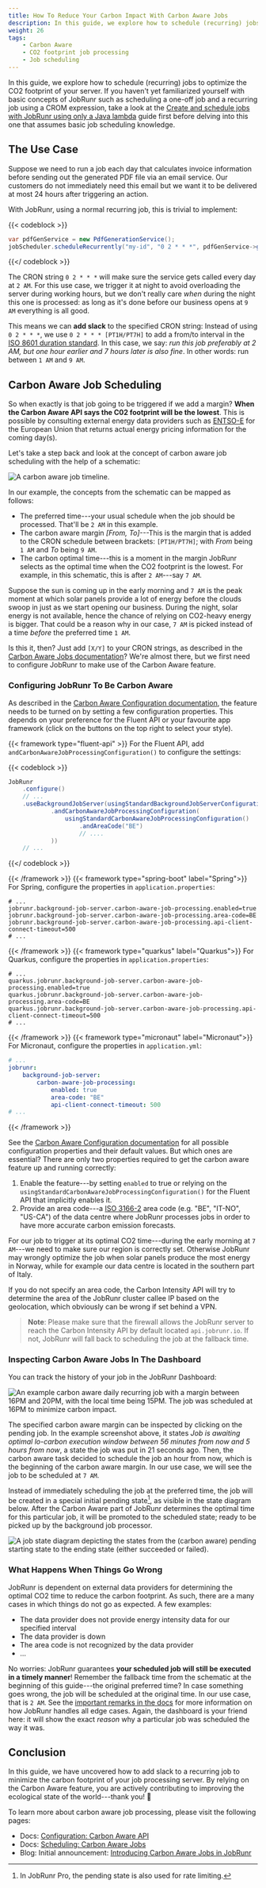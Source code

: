 ```yaml
---
title: How To Reduce Your Carbon Impact With Carbon Aware Jobs
description: In this guide, we explore how to schedule (recurring) jobs to optimize the CO2 footprint of your server.
weight: 26 
tags:
    - Carbon Aware
    - CO2 footprint job processing
    - Job scheduling
---
```


In this guide, we explore how to schedule (recurring) jobs to optimize the CO2 footprint of your server. If you haven't yet familiarized yourself with basic concepts of JobRunr such as scheduling a one-off job and a recurring job using a CROM expression, take a look at the [Create and schedule jobs with JobRunr using only a Java lambda](/en/guides/intro/java-lambda/) guide first before delving into this one that assumes basic job scheduling knowledge. 

## The Use Case

Suppose we need to run a job each day that calculates invoice information before sending out the generated PDF file via an email service. Our customers do not immediately need this email but we want it to be delivered at most 24 hours after triggering an action.

With JobRunr, using a normal recurring job, this is trivial to implement:

{{< codeblock >}}
```java
var pdfGenService = new PdfGenerationService();
jobScheduler.scheduleRecurrently("my-id", "0 2 * * *", pdfGenService->generateAndMail())
```
{{</ codeblock >}}

The CRON string `0 2 * * *` will make sure the service gets called every day at `2 AM`. For this use case, we trigger it at night to avoid overloading the server during working hours, but we don't really care _when_ during the night this one is processed: as long as it's done before our business opens at `9 AM` everything is all good.

This means we can **add slack** to the specified CRON string: Instead of using `0 2 * * *`, we use `0 2 * * * [PT1H/PT7H]` to add a from/to interval in the [ISO 8601 duration standard](https://en.wikipedia.org/wiki/ISO_8601). In this case, we say: _run this job preferably at 2 AM, but one hour earlier and 7 hours later is also fine_. In other words: run between `1 AM` and `9 AM`.

## Carbon Aware Job Scheduling

So when exactly is that job going to be triggered if we add a margin? **When the Carbon Aware API says the C02 footprint will be the lowest**. This is possible by consulting external energy data providers such as [ENTSO-E](https://www.entsoe.eu/) for the European Union that returns actual energy pricing information for the coming day(s). 

Let's take a step back and look at the concept of carbon aware job scheduling with the help of a schematic:

![](/documentation/carbon-schematic.png "A carbon aware job timeline.")

In our example, the concepts from the schematic can be mapped as follows:

- The preferred time---your usual schedule when the job should be processed. That'll be `2 AM` in this example.
- The carbon aware margin _\[From, To\]_---This is the margin that is added to the CRON schedule between brackets: `[PT1H/PT7H]`; with _From_ being `1 AM` and _To_ being `9 AM`.
- The carbon optimal time---this is a moment in the margin JobRunr selects as the optimal time when the CO2 footprint is the lowest. For example, in this schematic, this is after `2 AM`---say `7 AM`.

Suppose the sun is coming up in the early morning and `7 AM` is the peak moment at which solar panels provide a lot of energy before the clouds swoop in just as we start opening our business. During the night, solar energy is not available, hence the chance of relying on CO2-heavy energy is bigger. That could be a reason why in our case, `7 AM` is picked instead of a time _before_ the preferred time `1 AM`.

Is this it, then? Just add `[X/Y]` to your CRON strings, as described in the [Carbon Aware Jobs documentation](/en/documentation/background-methods/carbon-aware-jobs/)? We're almost there, but we first need to configure JobRunr to make use of the Carbon Aware feature. 

### Configuring JobRunr To Be Carbon Aware

As described in the [Carbon Aware Configuration documentation](/en/documentation/configuration/carbon-aware/), the feature needs to be turned on by setting a few configuration properties. This depends on your preference for the Fluent API or your favourite app framework (click on the buttons on the top right to select your style).

{{< framework type="fluent-api" >}}
For the Fluent API, add `andCarbonAwareJobProcessingConfiguration()` to configure the settings:

{{< codeblock >}}
```java
JobRunr
    .configure()
    // ...
    .useBackgroundJobServer(usingStandardBackgroundJobServerConfiguration()
            .andCarbonAwareJobProcessingConfiguration(
                usingStandardCarbonAwareJobProcessingConfiguration()
                    .andAreaCode("BE")
                    // ....
            ))
    // ...
```
{{</ codeblock >}}

{{< /framework >}}
{{< framework type="spring-boot" label="Spring">}}
For Spring, configure the properties in `application.properties`:

```
# ...
jobrunr.background-job-server.carbon-aware-job-processing.enabled=true
jobrunr.background-job-server.carbon-aware-job-processing.area-code=BE
jobrunr.background-job-server.carbon-aware-job-processing.api-client-connect-timeout=500
# ...
```

{{< /framework >}}
{{< framework type="quarkus" label="Quarkus">}}
For Quarkus, configure the properties in `application.properties`:

```
# ...
quarkus.jobrunr.background-job-server.carbon-aware-job-processing.enabled=true
quarkus.jobrunr.background-job-server.carbon-aware-job-processing.area-code=BE
quarkus.jobrunr.background-job-server.carbon-aware-job-processing.api-client-connect-timeout=500
# ...
```

{{< /framework >}}
{{< framework type="micronaut" label="Micronaut">}}
For Micronaut, configure the properties in `application.yml`:

```yml
# ...
jobrunr:
    background-job-server:
        carbon-aware-job-processing:
            enabled: true
            area-code: "BE"
            api-client-connect-timeout: 500
# ...
```

{{< /framework >}}

See the [Carbon Aware Configuration documentation](/en/documentation/configuration/carbon-aware/) for all possible configuration properties and their default values. But which ones are essential? There are only two properties required to get the carbon aware feature up and running correctly:

1. Enable the feature---by setting `enabled` to true or relying on the `usingStandardCarbonAwareJobProcessingConfiguration()` for the Fluent API that implicitly enables it. 
2. Provide an area code---a [ISO 3166-2](https://en.wikipedia.org/wiki/ISO_3166-2) area code (e.g. "BE", "IT-NO", "US-CA") of the data centre where JobRunr processes jobs in order to have more accurate carbon emission forecasts. 

For our job to trigger at its optimal CO2 time---during the early morning at `7 AM`---we need to make sure our region is correctly set. Otherwise JobRunr may wrongly optimize the job when solar panels produce the most energy in Norway, while for example our data centre is located in the southern part of Italy. 

If you do not specify an area code, the Carbon Intensity API will try to determine the area of the JobRunr cluster callee IP based on the geolocation, which obviously can be wrong if set behind a VPN.

> **Note**: Please make sure that the firewall allows the JobRunr server to reach the Carbon Intensity API by default located `api.jobrunr.io`. If not, JobRunr will fall back to scheduling the job at the fallback time.

### Inspecting Carbon Aware Jobs In The Dashboard

You can track the history of your job in the JobRunr Dashboard:

![](/documentation/carbon-aware-job-scheduled-to-minimize-carbon-impact.png "An example carbon aware daily recurring job with a margin between 16PM and 20PM, with the local time being 15PM. The job was scheduled at 16PM to minimize carbon impact.")

The specified carbon aware margin can be inspected by clicking on the pending job. In the example screenshot above, it states _Job is awaiting optimal lo-carbon execution window between 56 minutes from now and 5 hours from now_, a state the job was put in 21 seconds ago. Then, the carbon aware task decided to schedule the job an hour from now, which is the beginning of the carbon aware margin. In our use case, we will see the job to be scheduled at `7 AM`.

Instead of immediately scheduling the job at the preferred time, the job will be created in a special initial pending state[^propending], as visible in the state diagram below. After the Carbon Aware part of JobRunr determines the optimal time for this particular job, it will be promoted to the scheduled state; ready to be picked up by the background job processor.

[^propending]: In JobRunr Pro, the pending state is also used for rate limiting.

![](/guides/carbon-states.png "A job state diagram depicting the states from the (carbon aware) pending starting state to the ending state (either succeeded or failed).")


### What Happens When Things Go Wrong

JobRunr is dependent on external data providers for determining the optimal CO2 time to reduce the carbon footprint. As such, there are a many cases in which things do not go as expected. A few examples:

- The data provider does not provide energy intensity data for our specified interval
- The data provider is down
- The area code is not recognized by the data provider
- ...

No worries: JobRunr guarantees **your scheduled job will still be executed in a timely manner**! Remember the fallback time from the schematic at the beginning of this guide---the original preferred time? In case something goes wrong, the job will be scheduled at the original time. In our use case, that is `2 AM`. See the [important remarks in the docs](/en/documentation/background-methods/carbon-aware-jobs/#-important-remarks) for more information on how JobRunr handles all edge cases. Again, the dashboard is your friend here: it will show the exact _reason_ why a particular job was scheduled the way it was.  

## Conclusion

In this guide, we have uncovered how to add slack to a recurring job to minimize the carbon footprint of your job processing server. By relying on the Carbon Aware feature, you are actively contributing to improving the ecological state of the world---thank you! 🌲

To learn more about carbon aware job processing, please visit the following pages:

- Docs: [Configuration: Carbon Aware API](/en/documentation/configuration/carbon-aware/)
- Docs: [Scheduling: Carbon Aware Jobs](/en/documentation/background-methods/carbon-aware-jobs/)
- Blog: Initial announcement: [Introducing Carbon Aware Jobs in JobRunr](/en/blog/2024-03-21-carbon-aware-job-scheduling/)
